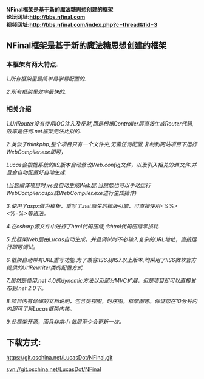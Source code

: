 <div class="twelve wide column">
<h4 class="header ui">
NFinal框架是基于新的魔法糖思想创建的框架</br>
论坛网址:<a href="http://bbs.nfinal.com">http://bbs.nfinal.com</a><br/>
视频网址:<a href="http://bbs.nfinal.com/index.php?c=thread&fid=3">http://bbs.nfinal.com/index.php?c=thread&fid=3</a>
</h4>
<div class="markdown-body" style="overflow: visible;">
<h2><a class="anchor" id="NFinal框架是基于新的魔法糖思想创建的框架-" href="#NFinal框架是基于新的魔法糖思想创建的框架-"></a>NFinal框架是基于新的魔法糖思想创建的框架</h2><h3><a class="anchor" id="本框架有两大特点-" href="#本框架有两大特点-"></a>本框架有两大特点.</h3>
<p><em>1.所有框架里最简单易学易配置的.</em></p>

<p><em>2.所有框架里效率最快的.</em></p>
<h3><a class="anchor" id="相关介绍" href="#相关介绍"></a>相关介绍</h3>
<p><em>1.UrlRouter没有使用IOC注入及反射,而是根据Controller层直接生成Router代码,效率是任何.net框架无法比拟的.</em></p>

<p><em>2.类似于thinkphp,整个项目只有一个文件夹,无需任何配置,复制到网站项目下运行WebCompiler.exe即可，</em></p>

<p><em>Lucas会根据系统的IIS版本自动修改Web.config文件，以及引入相关的dll文件.并且会自动配置好自动生成.</em></p>

<p><em>(当您编译项目时,vs会自动生成Web层.当然您也可以手动运行WebCompiler.aspx或WebCompiler.exe进行生成操作)</em></p>

<p><em>3.使用了aspx做为模板，重写了.net原生的模版引擎，可直接使用&lt;%%&gt;&lt;%=%&gt;等语法。</em></p>

<p><em>4.在csharp源文件中进行了html代码压缩,令html代码压缩零损耗.</em></p>

<p><em>5.此框架Web层由Lucas自动生成，并且调试时不必输入复杂的URL地址，直接运行即可调试。</em></p>

<p><em>6.框架自动带有URL重写功能.为了兼容IIS6及IIS7以上版本,均采用了IIS6微软官方提供的UrlRewriter类的配置方式.</em></p>

<p><em>7.虽然是使用.net 4.0的dynamic方法以及部分MVC扩展，但是项目却可以直接发布到.net 2.0下。</em></p>

<p><em>8.项目内有详细的文档说明，包含类视图，时序图，框架图等。保证您在10分钟内内即可了解Lucas框架内核。</em></p>

<p><em>9.此框架开源，而且非常小.每周至少会更新一次。</em></p>
<h2><a class="anchor" id="下载方式-" href="#下载方式-"></a>下载方式:</h2>
<p><a href="https://git.oschina.net/LucasDot/NFinal.git">https://git.oschina.net/LucasDot/NFinal.git</a></p>

<p><a href="svn://git.oschina.net/LucasDot/NFinal">svn://git.oschina.net/LucasDot/NFinal</a></p>
</div>
</div>